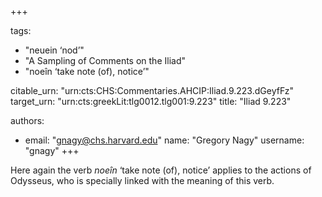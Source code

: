 +++

tags:
- "neuein ‘nod’"
- "A Sampling of Comments on the Iliad"
- "noeîn ‘take note (of), notice’"

citable_urn: "urn:cts:CHS:Commentaries.AHCIP:Iliad.9.223.dGeyfFz"
target_urn: "urn:cts:greekLit:tlg0012.tlg001:9.223"
title: "Iliad 9.223"

authors:
- email: "gnagy@chs.harvard.edu"
  name: "Gregory Nagy"
  username: "gnagy"
+++

<p>Here again the verb <em>noeîn</em> ‘take note (of), notice’ applies to the actions of Odysseus, who is specially linked with the meaning of this verb.  </p>